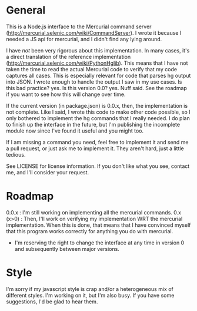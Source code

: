 # General

This is a Node.js interface to the Mercurial command server
(http://mercurial.selenic.com/wiki/CommandServer). I wrote it because I needed
a JS api for mercurial, and I didn't find any lying around. 

I have _not_ been very rigorous about this implementation. In many cases, it's
a direct translation of the reference implementation
(http://mercurial.selenic.com/wiki/PythonHglib). This means that I have not
taken the time to read the actual Mercurial code to verify that my code 
captures all cases. This is especially relevant for code that parses hg
output into JSON. I wrote enough to handle the output I saw in my use cases.
Is this bad practice? yes. Is this version 0.0? yes. Nuff said. See the
roadmap if you want to see how this will change over time.

If the current version (in package.json) is 0.0.x,
then, the implementation is not complete. Like I said, I wrote this code to
make other code possible, so I only bothered to implement the hg commands
that I really needed. I do plan to finish up the interface in the future,
but I'm publishing the incomplete module now since I've found it useful
and you might too.

If I am missing a command you need, feel free to implement it and send me
a pull request, or just ask me to implement it. They aren't hard, just a little
tedious.

See LICENSE for license information. If you don't like what you see,
contact me, and I'll consider your request.

# Roadmap

0.0.x     : I'm still working on implementing all the mercurial commands.
0.x (x>0) : Then, I'll work on verifying my implementation WRT the mercurial
            implementation. When this is done, that means that I have convinced
            myself that this program works correctly for anything you do with
            mercurial.

- I'm reserving the right to change the interface at any time in version 0 and
  subsequently between major versions.

# Style

I'm sorry if my javascript style is crap and/or a heterogeneous mix of
different styles. I'm working on it, but I'm also busy. If you have some
suggestions, I'd be glad to hear them.
